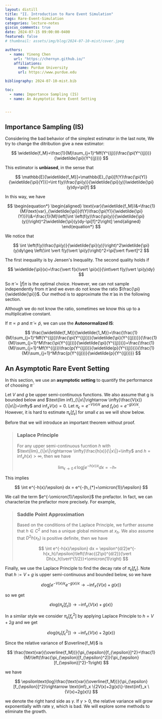 ```yaml
---
layout: distill
title: "II. Introduction to Rare Event Simulation"
tags: Rare-Event-Simulation
categories: lecture-notes
giscus_comments: true
date: 2024-07-15 09:00:00-0400
featured: false
# thumbnail: assets/img/blog/2024-07-10-mist/cover.jpeg

authors:
  - name: Yineng Chen
    url: "https://chernyn.github.io/"
    affiliations:
      name: Purdue University
      url: https://www.purdue.edu

bibliography: 2024-07-10-mist.bib

toc:
  - name: Importance Sampling (IS)
  - name: An Asymptotic Rare Event Setting


---
```


## Importance Sampling (IS)

Considering the bad behavior of the simplest estimator in the last note, We try to change the ditribution give a new estimator:

$$
\widetilde{f_M}=\frac{1}{M}\sum_{j=1}^Mf(Y^{(j)})\frac{\pi(Y^{(j)})}{\widetilde{\pi}(Y^{(j)})}
$$

This estimator is __unbiased__, in the sense that

$$
\mathbb{E}[\widetilde{f_M}]=\mathbb{E}_{\pi}[f(Y)\frac{\pi(Y)}{\widetilde{\pi}(Y)}]=\int f(y)\frac{\pi(y)}{\widetilde{\pi}(y)}\widetilde{\pi}(y)dy=\pi[f]
$$

In this way, we have

$$
\begin{equation*}
\begin{aligned}
\text{var}(\widetilde{f_M})&=\frac{1}{M}\text{var}_{\widetilde{\pi}}(f(Y)\frac{\pi(Y)}{\widetilde{\pi}(Y)})\\&=\frac{1}{M}\left[\int \left(f(y)\frac{\pi(y)}{\widetilde{\pi}(y)}\right)^2\widetilde{\pi}(y)dy-\pi[f]^2\right]
\end{aligned}
\end{equation*}
$$

We notice that

$$
\int \left(f(y)\frac{\pi(y)}{\widetilde{\pi}(y)}\right)^2\widetilde{\pi}(y)dy\geq \left(\int \vert f(y)\vert \pi(y)\right)^2=\pi[\vert f\vert]^2
$$

The first inequality is by Jensen's Inequality. The second quality holds if

$$
\widetilde{\pi}(x)=\frac{\vert f(x)\vert \pi(x)}{\int\vert f(y)\vert \pi(y)dy}
$$

So $\widetilde{\pi} \propto \vert f\vert \pi$ is the optimal choice. However, we can not sample independently from $\widetilde{\pi}$ and we even do not know the ratio $\frac{\pi}{\widetilde{\pi}}$. Our method is to approximate the $\widetilde{\pi}$ as in the following section.

Although we do not know the ratio, sometimes we know this up to a multiplicative constant.

If $\pi\propto p$ and $\widetilde{\pi}\propto\widetilde{p}$, we can use the  __Autonormalized IS__:

$$
\frac{\widetilde{f_M}}{\widetilde{1_M}}=\frac{\frac{1}{M}\sum_{j=1}^Mf(Y^{(j)})\frac{\pi(Y^{(j)})}{\widetilde{\pi}(Y^{(j)})}}{\frac{1}{M}\sum_{j=1}^M\frac{\pi(Y^{(j)})}{\widetilde{\pi}(Y^{(j)})}}=\frac{\frac{1}{M}\sum_{j=1}^Mf(Y^{(j)})\frac{p(Y^{(j)})}{\widetilde{p}(Y^{(j)})}}{\frac{1}{M}\sum_{j=1}^M\frac{p(Y^{(j)})}{\widetilde{p}(Y^{(j)})}}
$$

## An Asymptotic Rare Event Setting

In this section, we use an __asymptotic setting__ to quantify the performance of choosing $\widetilde{\pi}$

Let $V$ and $g$ be upper semi-continuous functions. We also assume that g is bounded below and $\text{lim inf}_{\|x\|\rightarrow \infty}\frac{V(x)}{\|x\|}=\infty$ and $\text{inf}_x V(x)=0$. Let $\pi_{\epsilon}\propto e^{-V(x)/\epsilon}$ and $f_{\epsilon}(x)=e^{-g(x)/\epsilon}$. However, it is hard to estimate $\pi_{\epsilon}[f_{\epsilon}]$ for small $\epsilon$ as we will show below.

Before that we will introduce an important theorem without proof.

> ### **Laplace Principle**
>
> For any upper semi-continuous fucntion $h$ with $\text{lim}_{\|x\|\rightarrow \infty}\frac{h(x)}{\|x\|}=\infty$ and $h_{}=\text{inf}_x h(x)>\infty$, then we have
>
>$$
>\text{lim}_{\epsilon\rightarrow 0} \;\epsilon \,\text{log}\int e^{-h(x)/\epsilon} dx = -h_{*}
>$$

This implies 

$$
\int e^{-h(x)/\epsilon} dx = e^{-(h_{*}+\omicron(1))/\epsilon}
$$

We call the term $e^{-\omicron(1)/\epsilon}$ the prefactor. In fact, we can characterize the prefactor more precisely. For example,

> ### **Saddle Point Approximation**
>
>Based on the conditions of the Laplace Principle, we further assume that $h\in C^2$ and has a unique global minimum at $x_h$. We also assume that $D^2h(x_h)$ is positive definite, then we have
>
>$$
>\int e^{-h(x)/\epsilon} dx = \epsilon^{d/2}e^{-h(x_h)/\epsilon}\left(\frac{(2\pi)^{d/2}}{\vert Dh(x_h)\vert^{1/2}}+\omicron(1)\right)
>$$

Finally, we use the Laplace Principle to find the decay rate of $\pi_{\epsilon}[f_{\epsilon}]$. Note that $h:=V+g$ is upper semi-continuous and bounded below, so we have

$$
\epsilon\text{log}\int e^{-V(x)/\epsilon}e^{-g(x)/\epsilon}\rightarrow -\text{inf}_x \{V(x)+g(x)\}
$$

so we get 

$$
\epsilon\text{log}(\pi_{\epsilon}[f_{\epsilon}])\rightarrow -\text{inf}_x \{V(x)+g(x)\}
$$

In a similar style we consider $\pi_{\epsilon}[f_{\epsilon}^2]$ by applying Laplace Principle to $h=V+2g$ and we get 

$$
\epsilon\text{log}(\pi_{\epsilon}[f_{\epsilon}^2])\rightarrow -\text{inf}_x \{V(x)+2g(x)\}
$$

Since the relative variance of $\overline{f_M}$ is 

$$
\frac{\text{var}(\overline{f_M})}{\pi_{\epsilon}[f_{\epsilon}]^2}=\frac{1}{M}\left(\frac{\pi_{\epsilon}[f_{\epsilon}^2]}{\pi_{\epsilon}[f_{\epsilon}]^2}-1\right)
$$

we have

$$
\epsilon\text{log}\frac{\text{var}(\overline{f_M})}{\pi_{\epsilon}[f_{\epsilon}]^2}\rightarrow \text{inf}_x \{2V(x)+2g(x)\}-\text{inf}_x \{V(x)+2g(x)\}
$$

we denote the right hand side as $\gamma$. If $\gamma>0$, the relative variance will grow exponentially with rate $\gamma$, which is bad. We will explore some methods to eliminate the growth.